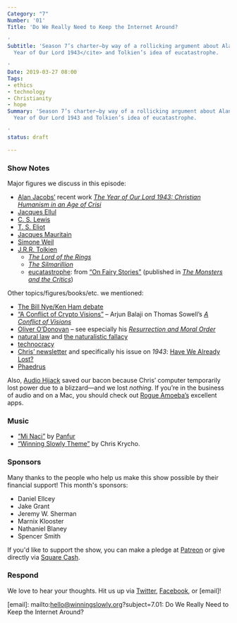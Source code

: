 ```yaml
---
Category: "7"
Number: '01'
Title: 'Do We Really Need to Keep the Internet Around?

'
Subtitle: 'Season 7’s charter—by way of a rollicking argument about Alan Jacobs’ <cite>The
  Year of Our Lord 1943</cite> and Tolkien’s idea of eucatastrophe.

'
Date: 2019-03-27 08:00
Tags:
- ethics
- technology
- Christianity
- hope
Summary: 'Season 7’s charter—by way of a rollicking argument about Alan Jacobs’ The
  Year of Our Lord 1943 and Tolkien’s idea of eucatastrophe.

'
status: draft

---
```

### Show Notes

Major figures we discuss in this episode:

* [Alan Jacobs’](https://ayjay.org) recent work [<cite>The Year of Our Lord 1943: Christian Humanism in an Age of Crisi</cite>](https://www.alibris.com/search/books/isbn/9780190864651?qwork=40202620)
* [Jacques Ellul](https://en.wikipedia.org/wiki/Jacques_Ellul)
* [C. S. Lewis](https://en.wikipedia.org/wiki/C._S._Lewis)
* [T. S. Eliot](https://en.wikipedia.org/wiki/T._S._Eliot)
* [Jacques Mauritain](https://en.wikipedia.org/wiki/Jacques_Maritain)
* [Simone Weil](https://en.wikipedia.org/wiki/Simone_Weil)
* [J.R.R. Tolkien](https://en.wikipedia.org/wiki/J._R._R._Tolkien)
  * [<cite>The Lord of the Rings</cite>](https://www.alibris.com/The-Lord-of-the-Rings-J-R-R-Tolkien/book/4033182?matches=1961)
  * [<cite>The Silmarillion</cite>](https://www.alibris.com/The-Silmarillion-J-R-R-Tolkien/book/6088093?matches=826)
  * [eucatastrophe](https://en.wikipedia.org/wiki/Eucatastrophe): from [“On Fairy Stories”](http://brainstorm-services.com/wcu-2005/fairystories-tolkien.html) (published in [<cite>The Monsters and the Critics</cite>](https://www.alibris.com/search/books/isbn/9780261102637?qwork=14501291))

Other topics/figures/books/etc. we mentioned:

* [The Bill Nye/Ken Ham debate](https://en.wikipedia.org/wiki/Bill_Nye–Ken_Ham_debate)
* [“A Conflict of Crypto Visions”](https://medium.com/@arjunblj/a-conflict-of-crypto-visions-6f3e28066454) – Arjun Balaji on Thomas Sowell’s [<cite>A Conflict of Visions</cite>](https://www.alibris.com/A-Conflict-of-Visions-Ideological-Origins-of-Political-Struggles-Thomas-Sowell/book/1282167?matches=55)
* [Oliver O’Donovan](https://en.wikipedia.org/wiki/Oliver_O'Donovan) – see especially his [<cite>Resurrection and Moral Order</cite>](https://www.alibris.com/Resurrection-and-Moral-Order-An-Outline-for-Evangelical-Ethics-Oliver-ODonovan/book/5719974?matches=35)
* [natural law](https://en.wikipedia.org/wiki/Natural_law) and [the naturalistic fallacy](https://en.wikipedia.org/wiki/Naturalistic_fallacy)
* [technocracy](https://en.wikipedia.org/wiki/Technocracy)
* [Chris’ newsletter](https://buttondown.email/chriskrycho) and specifically his issue on <cite>1943</cite>: [Have We Already Lost?](https://buttondown.email/chriskrycho/archive/b41c8ea6-9021-45d3-b42f-3bcb6f890475\])
* [Phaedrus](https://en.wikipedia.org/wiki/Phaedrus_(dialogue))

Also, [Audio Hijack](https://www.rogueamoeba.com/audiohijack/) saved our bacon because Chris’ computer temporarily lost power due to a blizzard—and we lost _nothing_. If you’re in the business of audio and on a Mac, you should check out [Rogue Amoeba’s](https://www.rogueamoeba.com) excellent apps.

### Music

* [“Mi Naci”](https://www.amazon.com/Mi-Naci/dp/B07JG1NZNC) by [Panfur](https://www.amazon.com/Mi-Naci/dp/B07JG1NZNC)
* [“Winning Slowly Theme”](https://soundcloud.com/chriskrycho/winning-slowly) by Chris Krycho.

### Sponsors

Many thanks to the people who help us make this show possible by their financial support! This month's sponsors:

* Daniel Ellcey
* Jake Grant
* Jeremy W. Sherman
* Marnix Klooster
* Nathaniel Blaney
* Spencer Smith

If you'd like to support the show, you can make a pledge at [Patreon](https://www.patreon.com/winningslowly) or give directly via [Square Cash](https://cash.me/$winningslowly).

### Respond

We love to hear your thoughts. Hit us up via [Twitter](//www.twitter.com/winningslowly), [Facebook](//www.facebook.com/winningslowlypodcast), or \[email\]!

\[email\]: mailto:hello@winningslowly.org?subject=7.01: Do We Really Need to Keep the Internet Around?